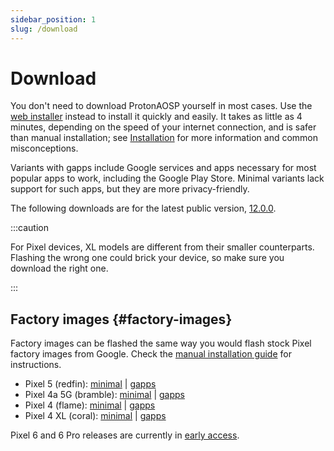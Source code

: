 ```yaml
---
sidebar_position: 1
slug: /download
---
```


# Download

You don't need to download ProtonAOSP yourself in most cases. Use the [web installer](install/web.mdx) instead to install it quickly and easily. It takes as little as 4 minutes, depending on the speed of your internet connection, and is safer than manual installation; see [Installation](install/install.md) for more information and common misconceptions.

Variants with gapps include Google services and apps necessary for most popular apps to work, including the Google Play Store. Minimal variants lack support for such apps, but they are more privacy-friendly.

The following downloads are for the latest public version, [12.0.0](../versions/12/12.0.0.md).

:::caution

For Pixel devices, XL models are different from their smaller counterparts. Flashing the wrong one could brick your device, so make sure you download the right one.

:::

## Factory images {#factory-images}

Factory images can be flashed the same way you would flash stock Pixel factory images from Google. Check the [manual installation guide](install/manual.mdx) for instructions.

- Pixel 5 (redfin): [minimal](https://github.com/ProtonAOSP/android_device_google_redbull/releases/download/v12.0.0/proton-aosp_redfin-factory_12.0.0.zip) | [gapps](https://github.com/ProtonAOSP/android_device_google_redbull/releases/download/v12.0.0/proton-aosp_redfin-factory_12.0.0-gapps.zip)
- Pixel 4a 5G (bramble): [minimal](https://github.com/ProtonAOSP/android_device_google_redbull/releases/download/v12.0.0/proton-aosp_bramble-factory_12.0.0.zip) | [gapps](https://github.com/ProtonAOSP/android_device_google_redbull/releases/download/v12.0.0/proton-aosp_bramble-factory_12.0.0-gapps.zip)
- Pixel 4 (flame): [minimal](https://github.com/ProtonAOSP/android_device_google_coral/releases/download/v12.0.0/proton-aosp_flame-factory_12.0.0.zip) | [gapps](https://github.com/ProtonAOSP/android_device_google_coral/releases/download/v12.0.0/proton-aosp_flame-factory_12.0.0-gapps.zip)
- Pixel 4 XL (coral): [minimal](https://github.com/ProtonAOSP/android_device_google_coral/releases/download/v12.0.0/proton-aosp_coral-factory_12.0.0.zip) | [gapps](https://github.com/ProtonAOSP/android_device_google_coral/releases/download/v12.0.0/proton-aosp_coral-factory_12.0.0-gapps.zip)

Pixel 6 and 6 Pro releases are currently in [early access](../versions/12/12.1.0.md).
